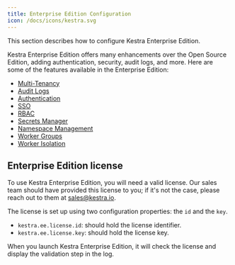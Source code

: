 ```yaml
---
title: Enterprise Edition Configuration
icon: /docs/icons/kestra.svg
---
```


This section describes how to configure Kestra Enterprise Edition.

Kestra Enterprise Edition offers many enhancements over the Open Source Edition, adding authentication, security, audit logs, and more. Here are some of the features available in the Enterprise Edition:
- [Multi-Tenancy](../05.enterprise/03.tenants.md)
- [Audit Logs](../05.enterprise/06.audit-logs.md)
- [Authentication](../05.enterprise/authentication.md)
- [SSO](../05.enterprise/05.sso.md)
- [RBAC](../05.enterprise/rbac.md)
- [Secrets Manager](../05.enterprise/secrets-manager.md)
- [Namespace Management](../05.enterprise/07.namespace-management)
- [Worker Groups](../05.enterprise/worker-group.md)
- [Worker Isolation](../05.enterprise/worker-isolation.md)

## Enterprise Edition license

To use Kestra Enterprise Edition, you will need a valid license. Our sales team should have provided this license to you; if it's not the case, please reach out to them at [sales@kestra.io](mailto:sales@kstra.io).

The license is set up using two configuration properties: the `id` and the `key`.

- `kestra.ee.license.id`: should hold the license identifier.
- `kestra.ee.license.key`: should hold the license key.

When you launch Kestra Enterprise Edition, it will check the license and display the validation step in the log.
